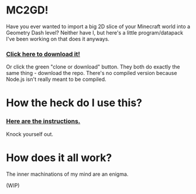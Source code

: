 # MC2GD!

Have you ever wanted to import a big 2D slice of your Minecraft world into a Geometry Dash level? Neither have I, but here's a little program/datapack I've been working on that does it anyways.

### [**Click here to download it!**](https://github.com/GDColon/MC2GD/archive/master.zip)

Or click the green "clone or download" button. They both do exactly the same thing - download the repo. There's no compiled version because Node.js isn't really meant to be compiled.

# How the heck do I use this?

### [**Here are the instructions.**](https://github.com/GDColon/MC2GD/blob/master/guide.md)

Knock yourself out.

# How does it all work?

The inner machinations of my mind are an enigma.

(WIP)